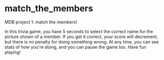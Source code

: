# match_the_members
MDB project 1: match the members!

In this trivia game, you have 5 seconds to select the correct name for the picture shown of a member.  If you get it correct, your score will decrement, but there is no penalty for doing something wrong. At any time, you can see stats of how you're doing, and you can pause the game too. Have fun playing!
